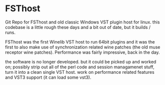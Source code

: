 # FSThost

Git Repo for FSThost and old classic Windows VST plugin host for linux. this codebase is a little rough 
these days and a bit out of date, but it builds / runs.

FSThost was the first Winelib VST host to run 64bit plugins and it was the first to also make use of 
synchronization related wine patches (the old muse receptor wine patches). Performance was fairly 
impressive, back in the day.

the software is no longer developed. but it could be picked up and worked on; possibly strip out all of 
the perl code and session managamenet stuff, turn it into a clean single VST host. work on performance 
related features and VST3 support (it can load some vst3).
